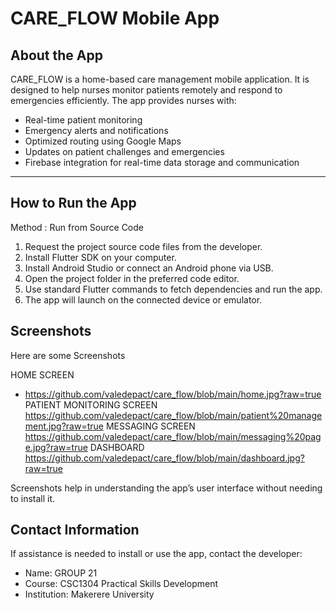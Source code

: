 # CARE_FLOW Mobile App 

## About the App

CARE_FLOW is a home-based care management mobile application. It is designed to help nurses monitor patients remotely and respond to emergencies efficiently. The app provides nurses with:

- Real-time patient monitoring
- Emergency alerts and notifications
- Optimized routing using Google Maps
- Updates on patient challenges and emergencies
- Firebase integration for real-time data storage and communication

---

## How to Run the App

Method : Run from Source Code 

1. Request the project source code files from the developer.
2. Install Flutter SDK on your computer.
3. Install Android Studio or connect an Android phone via USB.
4. Open the project folder in the preferred code editor.
5. Use standard Flutter commands to fetch dependencies and run the app.
6. The app will launch on the connected device or emulator.



## Screenshots

Here are some Screenshots 

HOME SCREEN
- https://github.com/valedepact/care_flow/blob/main/home.jpg?raw=true
PATIENT MONITORING SCREEN
https://github.com/valedepact/care_flow/blob/main/patient%20management.jpg?raw=true
  MESSAGING SCREEN
  https://github.com/valedepact/care_flow/blob/main/messaging%20page.jpg?raw=true
  DASHBOARD
  https://github.com/valedepact/care_flow/blob/main/dashboard.jpg?raw=true

Screenshots help in understanding the app’s user interface without needing to install it.



## Contact Information

If assistance is needed to install or use the app, contact the developer:

- Name: GROUP 21  
- Course: CSC1304 Practical Skills Development  
- Institution: Makerere University 
  







